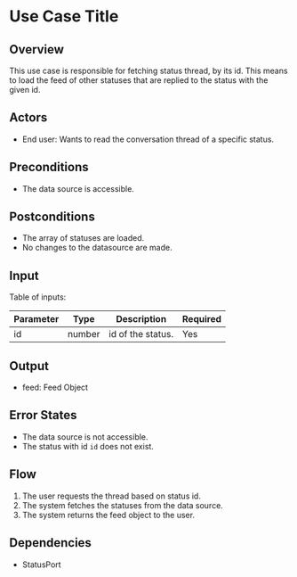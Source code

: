 # Use Case Title

## Overview

This use case is responsible for fetching status thread, by its id. This means to load the feed of other statuses that are replied to the status with the given id.

## Actors

- End user: Wants to read the conversation thread of a specific status.

## Preconditions

- The data source is accessible.

## Postconditions

- The array of statuses are loaded.
- No changes to the datasource are made.

## Input

Table of inputs:

| Parameter     | Type   | Description      | Required |
| --------------| ------ | -----------------| -------- |
| id            | number | id of the status.| Yes      |


## Output

- feed: Feed Object

## Error States

- The data source is not accessible.
- The status with id `id` does not exist.

## Flow

1. The user requests the thread based on status id.
2. The system fetches the statuses from the data source.
3. The system returns the feed object to the user.

## Dependencies

- StatusPort




